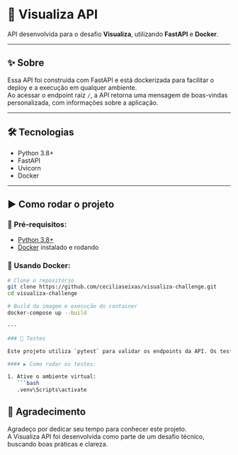# 🚀 Visualiza API

API desenvolvida para o desafio **Visualiza**, utilizando **FastAPI** e **Docker**.

---

## ✨ Sobre

Essa API foi construída com FastAPI e está dockerizada para facilitar o deploy e a execução em qualquer ambiente.  
Ao acessar o endpoint raiz `/`, a API retorna uma mensagem de boas-vindas personalizada, com informações sobre a aplicação.

---

## 🛠 Tecnologias

- Python 3.8+
- FastAPI
- Uvicorn
- Docker

---

## ▶ Como rodar o projeto

### 🔧 Pré-requisitos:
- [Python 3.8+](https://www.python.org/downloads/)
- [Docker](https://www.docker.com/) instalado e rodando

### 🐳 Usando Docker:

```bash
# Clone o repositório
git clone https://github.com/ceciliaseixas/visualiza-challenge.git
cd visualiza-challenge

# Build da imagem e execução do container
docker-compose up --build

---

### 🧪 Testes

Este projeto utiliza `pytest` para validar os endpoints da API. Os testes estão localizados no diretório `src/tests`.

#### ▶ Como rodar os testes:

1. Ative o ambiente virtual:
   ```bash
   .venv\Scripts\activate


```
## 💜 Agradecimento

Agradeço por dedicar seu tempo para conhecer este projeto.  
A Visualiza API foi desenvolvida como parte de um desafio técnico, buscando boas práticas e clareza.  

